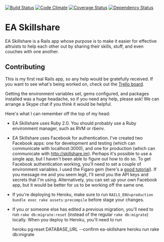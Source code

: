[![Build Status](https://travis-ci.org/patbl/ea-skillshare.png?branch=master)](https://travis-ci.org/patbl/ea-skillshare)
[![Code Climate](https://codeclimate.com/github/patbl/ea-skillshare.png)](https://codeclimate.com/github/patbl/ea-skillshare)
[![Coverage Status](https://coveralls.io/repos/patbl/ea-skillshare/badge.png?branch=master)](https://coveralls.io/r/patbl/ea-skillshare?branch=master)
[![Dependency Status](https://gemnasium.com/patbl/ea-skillshare.png)](https://gemnasium.com/patbl/ea-skillshare)

# EA Skillshare

EA Skillshare is a Rails app whose purpose is to make it easier for
effective altruists to help each other out by sharing their skills,
stuff, and even couches with one another.

## Contributing

This is my first real Rails app, so any help would be gratefully
received. If you want to see what's being worked on, check out the
[Trello board](https://trello.com/b/3ULaf1Ob/sharing-app).

Getting the environment variables set, gems configured, and packages
installed was a huge headache, so if you need any help, please ask! We
can arrange a Skype chat if you think it would be helpful.

Here's what I can remember off the top of my head:

* EA Skillshare uses Ruby 2.0. You should probably use a Ruby
  environment manager, such as RVM or rbenv.

* EA Skillshare uses Facebook for authentication. I've created two
  Facebook apps: one for development and testing (which can
  communicate with localhost:3000), and one for production (which can
  communicate with http://skillshare.im). Perhaps it's
  possible to use a single app, but I haven't been able to figure out
  how to do so. To get Facebook authentication working, you'll need to
  set a couple of environment variables. I used the Figaro gem (here's a
  [good tutorial](http://railsapps.github.io/rails-environment-variables.html)).
  If you message me and you seem legit, I'll send you the API keys and
  secrets that I'm using. Alternatively, you can set up your own
  Facebook app, but it would be better for us to be working off the
  same one.

* If you're deploying to Heroku, make sure to run
  `RAILS_ENV=production bundle exec rake assets:precompile` before stage your
  changes.

* If you or someone else has edited a previous migration, you'll need
  to run `rake db:migrate:reset` (instead of the regular `rake
  db:migrate`) locally. When you deploy to Heroku, you'll need to run

    heroku pg:reset DATABASE_URL --confirm ea-skillshare
    heroku run rake db:migrate
